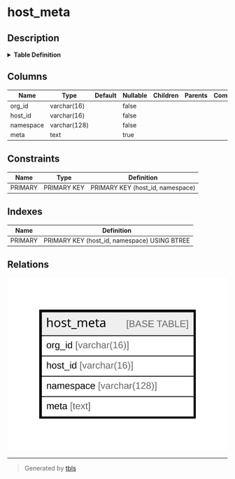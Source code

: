 # host_meta

## Description

<details>
<summary><strong>Table Definition</strong></summary>

```sql
CREATE TABLE `host_meta` (
  `org_id` varchar(16) NOT NULL,
  `host_id` varchar(16) NOT NULL,
  `namespace` varchar(128) NOT NULL,
  `meta` text,
  PRIMARY KEY (`host_id`,`namespace`)
) ENGINE=InnoDB DEFAULT CHARSET=utf8mb4 COLLATE=utf8mb4_0900_ai_ci
```

</details>

## Columns

| Name | Type | Default | Nullable | Children | Parents | Comment |
| ---- | ---- | ------- | -------- | -------- | ------- | ------- |
| org_id | varchar(16) |  | false |  |  |  |
| host_id | varchar(16) |  | false |  |  |  |
| namespace | varchar(128) |  | false |  |  |  |
| meta | text |  | true |  |  |  |

## Constraints

| Name | Type | Definition |
| ---- | ---- | ---------- |
| PRIMARY | PRIMARY KEY | PRIMARY KEY (host_id, namespace) |

## Indexes

| Name | Definition |
| ---- | ---------- |
| PRIMARY | PRIMARY KEY (host_id, namespace) USING BTREE |

## Relations

![er](host_meta.svg)

---

> Generated by [tbls](https://github.com/k1LoW/tbls)
